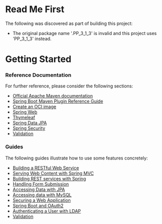 # Read Me First
The following was discovered as part of building this project:

* The original package name '.PP_3_1_3' is invalid and this project uses 'PP_3_1_3' instead.

# Getting Started

### Reference Documentation
For further reference, please consider the following sections:

* [Official Apache Maven documentation](https://maven.apache.org/guides/index.html)
* [Spring Boot Maven Plugin Reference Guide](https://docs.spring.io/spring-boot/docs/2.7.6/maven-plugin/reference/html/)
* [Create an OCI image](https://docs.spring.io/spring-boot/docs/2.7.6/maven-plugin/reference/html/#build-image)
* [Spring Web](https://docs.spring.io/spring-boot/docs/2.7.6/reference/htmlsingle/#web)
* [Thymeleaf](https://docs.spring.io/spring-boot/docs/2.7.6/reference/htmlsingle/#web.servlet.spring-mvc.template-engines)
* [Spring Data JPA](https://docs.spring.io/spring-boot/docs/2.7.6/reference/htmlsingle/#data.sql.jpa-and-spring-data)
* [Spring Security](https://docs.spring.io/spring-boot/docs/2.7.6/reference/htmlsingle/#web.security)
* [Validation](https://docs.spring.io/spring-boot/docs/2.7.6/reference/htmlsingle/#io.validation)

### Guides
The following guides illustrate how to use some features concretely:

* [Building a RESTful Web Service](https://spring.io/guides/gs/rest-service/)
* [Serving Web Content with Spring MVC](https://spring.io/guides/gs/serving-web-content/)
* [Building REST services with Spring](https://spring.io/guides/tutorials/rest/)
* [Handling Form Submission](https://spring.io/guides/gs/handling-form-submission/)
* [Accessing Data with JPA](https://spring.io/guides/gs/accessing-data-jpa/)
* [Accessing data with MySQL](https://spring.io/guides/gs/accessing-data-mysql/)
* [Securing a Web Application](https://spring.io/guides/gs/securing-web/)
* [Spring Boot and OAuth2](https://spring.io/guides/tutorials/spring-boot-oauth2/)
* [Authenticating a User with LDAP](https://spring.io/guides/gs/authenticating-ldap/)
* [Validation](https://spring.io/guides/gs/validating-form-input/)

